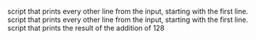 script that prints every other line from the input, starting with the first line.
script that prints every other line from the input, starting with the first line.
script that prints the result of the addition of 128 
